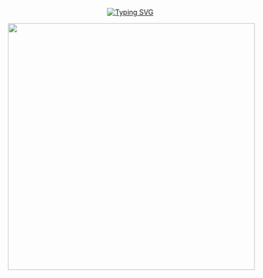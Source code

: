 <!-- # 🏄‍♂️ Amr Ibrahim -->

<p align="center">
  <a href="https://git.io/typing-svg"><img src="https://readme-typing-svg.demolab.com?font=FFF+Tusj&center=true&width=380&height=50&duration=4000&pause=1000&lines=Hi%2C+My+name+is+Amr.;+I'm +up+a+FrontEnd+Developer.;👨‍💻+Always!+learning." alt="Typing SVG" /></a>
</p>

<img align="right" width="500" src="https://media1.giphy.com/media/13HgwGsXF0aiGY/giphy.gif" />
